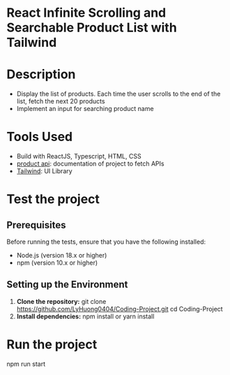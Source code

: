 # React Infinite Scrolling and Searchable Product List with Tailwind

# Description

-   Display the list of products. Each time the user scrolls to the end of the list, fetch the next 20 products
-   Implement an input for searching product name

# Tools Used

-   Build with ReactJS, Typescript, HTML, CSS
-   [product api](https://dummyjson.com/docs/products): documentation of project to fetch APIs
-   [Tailwind](https://tailwindcss.com/docs/installation): UI Library

# Test the project

## Prerequisites

Before running the tests, ensure that you have the following installed:

-   Node.js (version 18.x or higher)
-   npm (version 10.x or higher)

## Setting up the Environment

1. **Clone the repository:**
   git clone https://github.com/LyHuong0404/Coding-Project.git
   cd Coding-Project
2. **Install dependencies:**
   npm install or yarn install

# Run the project

npm run start
